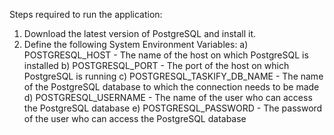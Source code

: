 Steps required to run the application:
1) Download the latest version of PostgreSQL and install it.
2) Define the following System Environment Variables:
a) POSTGRESQL_HOST - The name of the host on which PostgreSQL is installed
b) POSTGRESQL_PORT - The port of the host on which PostgreSQL is running
c) POSTGRESQL_TASKIFY_DB_NAME - The name of the PostgreSQL database to which the connection needs to be made
d) POSTGRESQL_USERNAME - The name of the user who can access the PostgreSQL database
e) POSTGRESQL_PASSWORD - The password of the user who can access the PostgreSQL database
